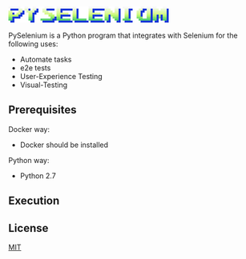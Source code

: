 <img src="assets/logo/pyselenium.png">

PySelenium is a Python program that integrates with Selenium for the following uses:

* Automate tasks
* e2e tests
* User-Experience Testing
* Visual-Testing

## Prerequisites

Docker way:
* Docker should be installed

Python way:
* Python 2.7

## Execution

## License
[MIT](https://choosealicense.com/licenses/mit/)
